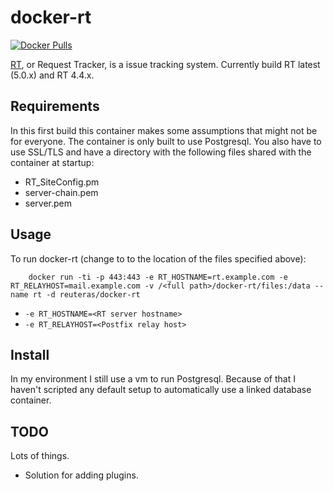 # docker-rt

[![Docker Pulls](https://img.shields.io/docker/pulls/reuteras/docker-rt.svg?style=plastic)](https://hub.docker.com/r/reuteras/docker-rt/)

[RT](https://www.bestpractical.com/rt/), or Request Tracker, is a issue tracking system. Currently build RT latest (5.0.x) and RT 4.4.x.

## Requirements

In this first build this container makes some assumptions that might not be for everyone. The container is only built to use Postgresql. You also have to use SSL/TLS and have a directory with the following files shared with the container at startup:

* RT_SiteConfig.pm
* server-chain.pem
* server.pem

## Usage

To run docker-rt (change to <full path> to the location of the files specified above):

        docker run -ti -p 443:443 -e RT_HOSTNAME=rt.example.com -e RT_RELAYHOST=mail.example.com -v /<full path>/docker-rt/files:/data --name rt -d reuteras/docker-rt

* `-e RT_HOSTNAME=<RT server hostname>`
* `-e RT_RELAYHOST=<Postfix relay host>`

## Install

In my environment I still use a vm to run Postgresql. Because of that I haven't scripted any default setup to automatically use a linked database container.

## TODO

Lots of things.

* Solution for adding plugins.


